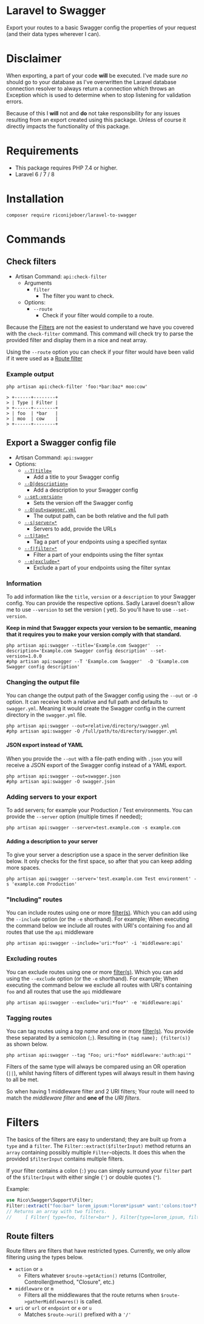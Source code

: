 # Laravel to Swagger

Export your routes to a basic Swagger config the properties of your request (and their data types wherever I can).

# Disclaimer

When exporting, a part of your code **will** be executed. I've made sure *no* should go to your database as I've overwritten
the Laravel database connection resolver to always return a connection which throws an Exception which is used to determine when
to stop listening for validation errors.

Because of this I **will** not and **do** not take responsibility for any issues resulting from an export created using
this package. Unless of course it directly impacts the functionality of this package.

# Requirements

- This package requires PHP 7.4 or higher.
- Laravel 6 / 7 / 8

# Installation

```shell
composer require riconijeboer/laravel-to-swagger
```

# Commands

## Check filters

- Artisan Command: `api:check-filter`
    - Arguments
        - `filter`
            - The filter you want to check.
    - Options:
        - `--route`
            - Check if your filter would compile to a route.

Because the [Filters](#filters) are not the easiest to understand we have you covered with the `check-filter` command.
This command will check try to parse the provided filter and display them in a nice and neat array.

Using the `--route` option you can check if your filter would have been valid if it were used as
a [Route filter](#route-filters)

### Example output

```shell
php artisan api:check-filter 'foo:*bar:baz* moo:cow'

> +------+--------+
> | Type | Filter |
> +------+--------+
> | foo  | *bar   |
> | moo  | cow    |
> +------+--------+
```

## Export a Swagger config file

- Artisan Command: `api:swagger`
- Options:
    - [`--T|title=`](#information)
        - Add a title to your Swagger config
    - [`--D|description=`](#information)
        - Add a description to your Swagger config
    - [`--set-version=`](#information)
        - Sets the version off the Swagger config
    - [`--O|out=swagger.yml`](#changing-the-output-file)
        - The output path, can be both relative and the full path
    - [`--s|server=*`](#adding-servers-to-your-export)
        - Servers to add, provide the URLs
    - [`--t|tag=*`](#tagging-routes)
        - Tag a part of your endpoints using a specified syntax
    - [`--f|filter=*`](#filtering-routes)
        - Filter a part of your endpoints using the filter syntax
    - [`--e|exclude=*`](#excluding-routes)
        - Exclude a part of your endpoints using the filter syntax

### Information

To add information like the `title`, `version` or a `description` to your Swagger config. You can provide the respective
options. Sadly Laravel doesn't allow me to use `--version` to set the version (
yet). So you'll have to use `--set-version`.

**Keep in mind that Swagger expects your version to be semantic, meaning that it requires you to make your version
comply with that standard.**

```shell
php artisan api:swagger --title='Example.com Swagger'  --description='Example.com Swagger config description' --set-version=1.0.0
#php artisan api:swagger --T 'Example.com Swagger'  -D 'Example.com Swagger config description'
```

### Changing the output file

You can change the output path of the Swagger config using the `--out` or `-O` option. It can receive both a relative
and full path and defaults to `swagger.yml`. Meaning it would create the Swagger config in the current directory in
the `swagger.yml` file.

```shell
php artisan api:swagger --out=relative/directory/swagger.yml
#php artisan api:swagger -O /full/path/to/directory/swagger.yml
```

#### JSON export instead of YAML

When you provide the `--out` with a file-path ending with `.json` you will receive a JSON export of the Swagger config
instead of a YAML export.

```shell
php artisan api:swagger --out=swagger.json
#php artisan api:swagger -O swagger.json
```

### Adding servers to your export

To add servers; for example your Production / Test environments. You can provide the `--server` option (multiple times
if needed);

```shell
php artisan api:swagger --server=test.example.com -s example.com
```

#### Adding a description to your server

To give your server a description use a space in the server definition like below. It only checks for the first space,
so after that you can keep adding more spaces.

```shell
php artisan api:swagger --server='test.example.com Test environment' -s 'example.com Production'
```

### "Including" routes

You can include routes using one or more [filter(s)](#filters). Which you can add using the `--include` option (or
the `-e` shorthand). For example; When executing the command below we include all routes with URI's containing `foo` and
all routes that use the `api` middleware

```shell
php artisan api:swagger --include='uri:*foo*' -i 'middleware:api'
```

### Excluding routes

You can exclude routes using one or more [filter(s)](#filters). Which you can add using the `--exclude` option (or
the `-e` shorthand). For example; When executing the command below we exclude all routes with URI's containing `foo` and
all routes that use the `api` middleware

```shell
php artisan api:swagger --exclude='uri:*foo*' -e 'middleware:api'
```

### Tagging routes

You can tag routes using a _tag name_ and one or more [filter(s)](#filters). You provide these separated by a
semicolon (`;`). Resulting in `{tag name}; {filter(s)}` as shown below.

```shell
php artisan api:swagger --tag "Foo; uri:*foo* middleware:'auth:api'"
```

Filters of the same type will always be compared using an OR operation (`||`), whilst having filters of different types
will always result in them having to all be met.

So when having 1 middleware filter and 2 URI filters; Your route will need to match the _middleware filter_ and **one
of** the _URI filters_.

# Filters

The basics of the filters are easy to understand; they are built up from a `type` and a `filter`.
The `Filter::extract($filterInput)` method returns an `array` containing possibly multiple `Filter`-objects. It does
this when the provided `$filterInput` contains multiple filters.

If your filter contains a colon (`:`) you can simply surround your `filter` part of the `$filterInput` with either
single (`'`) or double quotes (`"`).

Example:

```php
use Rico\Swagger\Support\Filter;
Filter::extract("foo:bar* lorem_ipsum:*lorem*ipsum* want:'colons:too*?'");
// Returns an array with two filters.
//     [ Filter{ type=foo, filter=bar* }, Filter{type=lorem_ipsum, filter=*lorem*ipsum*} ]
```

## Route filters

Route filters are filters that have restricted types. Currently, we only allow filtering using the types below.

- `action` or `a`
    - Filters whatever `$route->getAction()` returns (Controller, Controller@method, "Closure", etc.)
- `middleware` or `m`
    - Filters all the middlewares that the route returns when `$route->gatherMiddlewares()` is called.
- `uri` or `url` or `endpoint` or `e` or `u`
    - Matches `$route->uri()` prefixed with a `'/'` 